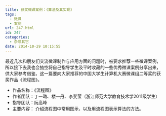```yaml
---
title: 获奖微课案例：《算法及其实现》
tags:
  - 微课
  - 案例
url: 247.html
id: 247
categories:
  - 杂项其它
date: 2014-10-29 10:15:55
---
```


最近几次和朋友们交流微课制作与应用方面的问题时，被要求推荐一些微课案例，所以接下去我也会抽空将自己指导学生及平时收藏的一些优秀微课案例分享出来，供大家参考借鉴。这一篇要向大家推荐的中国大学生计算机大赛微课组二等奖的获奖作品《流程图》。

*   作品名称：《流程图》
*   作者团队：丁一璐、楼一丹、李斐莹（浙江师范大学教育技术学2011级学生）
*   指导团队：阮高峰
*   主要内容： 介绍流程图中常用图示，以及用流程图表示算法的方法。